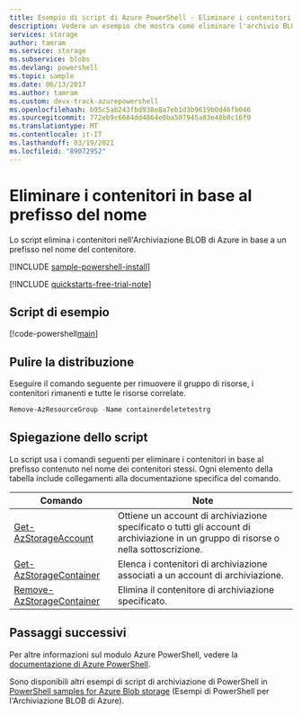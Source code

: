 ```yaml
---
title: Esempio di script di Azure PowerShell - Eliminare i contenitori mediante prefisso | Microsoft Docs
description: Vedere un esempio che mostra come eliminare l'archivio BLOB di Azure in base a un prefisso nel nome del contenitore, usando Azure PowerShell.
services: storage
author: tamram
ms.service: storage
ms.subservice: blobs
ms.devlang: powershell
ms.topic: sample
ms.date: 06/13/2017
ms.author: tamram
ms.custom: devx-track-azurepowershell
ms.openlocfilehash: b95c5ab243fbd938e8a7eb1d3b9619b0d46fb046
ms.sourcegitcommit: 772eb9c6684dd4864e0ba507945a83e48b8c16f0
ms.translationtype: MT
ms.contentlocale: it-IT
ms.lasthandoff: 03/19/2021
ms.locfileid: "89072952"
---
```

# <a name="delete-containers-based-on-container-name-prefix"></a>Eliminare i contenitori in base al prefisso del nome

Lo script elimina i contenitori nell'Archiviazione BLOB di Azure in base a un prefisso nel nome del contenitore.

[!INCLUDE [sample-powershell-install](../../../includes/sample-powershell-install-no-ssh-az.md)]

[!INCLUDE [quickstarts-free-trial-note](../../../includes/quickstarts-free-trial-note.md)]

## <a name="sample-script"></a>Script di esempio

[!code-powershell[main](../../../powershell_scripts/storage/delete-containers-by-prefix/delete-containers-by-prefix.ps1 "Delete containers by prefix")]

## <a name="clean-up-deployment"></a>Pulire la distribuzione

Eseguire il comando seguente per rimuovere il gruppo di risorse, i contenitori rimanenti e tutte le risorse correlate.

```powershell
Remove-AzResourceGroup -Name containerdeletetestrg
```

## <a name="script-explanation"></a>Spiegazione dello script

Lo script usa i comandi seguenti per eliminare i contenitori in base al prefisso contenuto nel nome dei contenitori stessi. Ogni elemento della tabella include collegamenti alla documentazione specifica del comando.

| Comando | Note |
|---|---|
| [Get-AzStorageAccount](/powershell/module/az.storage/get-azstorageaccount) | Ottiene un account di archiviazione specificato o tutti gli account di archiviazione in un gruppo di risorse o nella sottoscrizione. |
| [Get-AzStorageContainer](/powershell/module/az.storage/Get-AzStorageContainer) | Elenca i contenitori di archiviazione associati a un account di archiviazione. |
| [Remove-AzStorageContainer](/powershell/module/az.storage/Remove-AzStorageContainer) | Elimina il contenitore di archiviazione specificato. |

## <a name="next-steps"></a>Passaggi successivi

Per altre informazioni sul modulo Azure PowerShell, vedere la [documentazione di Azure PowerShell](/powershell/azure/).

Sono disponibili altri esempi di script di archiviazione di PowerShell in [PowerShell samples for Azure Blob storage](../blobs/storage-samples-blobs-powershell.md) (Esempi di PowerShell per l'Archiviazione BLOB di Azure).

